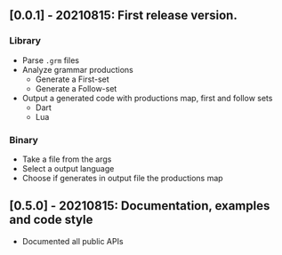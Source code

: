 ## [0.0.1] - 20210815: First release version.

### Library

- Parse `.grm` files
- Analyze grammar productions
  - Generate a First-set
  - Generate a Follow-set
- Output a generated code with productions map, first and follow sets
  - Dart
  - Lua

### Binary

- Take a file from the args
- Select a output language
- Choose if generates in output file the productions map

## [0.5.0] - 20210815: Documentation, examples and code style

- Documented all public APIs
